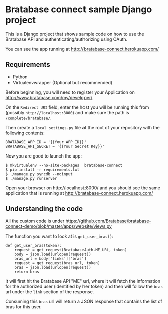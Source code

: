 # Bratabase connect sample Django project

This is a Django project that shows sample code on how to use the Bratabase API and authenticating/authorizing using OAuth.

You can see the app running at http://bratabase-connect.herokuapp.com/

## Requirements

* Python
* Virtualenvwrapper (Optional but recommended)

Before beginning, you will need to register your Application on http://www.bratabase.com/my/developer/

On the `Redirect URI` field, enter the host you will be running this from (possibly `http://localhost:8000`) and make sure the path is `/complete/bratabase/`.

Then create a `local_settings.py` file at the root of your repository with the following contents:

```
BRATABASE_APP_ID = '{{Your APP ID}}'
BRATABASE_API_SECRET = '{{Your Secret Key}}'
```

Now you are good to launch the app:

```
$ mkvirtualenv --no-site-packages  bratabase-connect
$ pip install -r requirements.txt
$ ./manage.py syncdb --noinput
$ ./manage.py runserver
```
Open your browser on http://localhost:8000/ and you should see the same application that is running at http://bratabase-connect.herokuapp.com/

## Understanding the code

All the custom code is under https://github.com/Bratabase/bratabase-connect-demo/blob/master/apps/website/views.py

The function you want to look at is `get_user_bras()`:

```
def get_user_bras(token):
    request = get_request(BratabaseAuth.ME_URL, token)
    body = json.load(urlopen(request))
    bras_url = body['links']['bras']
    request = get_request(bras_url, token)
    bras = json.load(urlopen(request))
    return bras

```

It will first hit the Bratabase API "ME" url, where it will fetch the information for the authorized user (identified by her token) and then will follow the `bras` url under the `link` section of the response.

Consuming this `bras` url will return a JSON response that contains the list of bras for this user.

